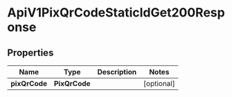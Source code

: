 

# ApiV1PixQrCodeStaticIdGet200Response


## Properties

| Name | Type | Description | Notes |
|------------ | ------------- | ------------- | -------------|
|**pixQrCode** | **PixQrCode** |  |  [optional] |




